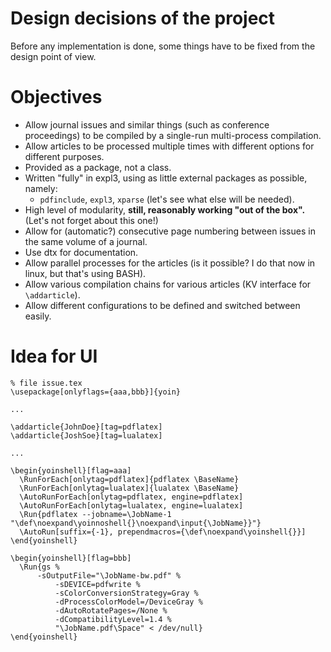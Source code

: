 
# Design decisions of the project

Before any implementation is done, some things have to be fixed from the design point of view.

# Objectives

- Allow journal issues and similar things (such as conference proceedings) to be compiled by a single-run multi-process compilation.
- Allow articles to be processed multiple times with different options for different purposes.
- Provided as a package, not a class.
- Written "fully" in expl3, using as little external packages as possible, namely:<br>
  - `pdfinclude`, `expl3`, `xparse` (let's see what else will be needed).
- High level of modularity, **still, reasonably working "out of the box".** (Let's not forget about this one!)
- Allow for (automatic?) consecutive page numbering between issues in the same volume of a journal.
- Use dtx for documentation.
- Allow parallel processes for the articles (is it possible? I do that now in linux, but that's using BASH).
- Allow various compilation chains for various articles (KV interface for `\addarticle`).
- Allow different configurations to be defined and switched between easily.

# Idea for UI

    % file issue.tex
    \usepackage[onlyflags={aaa,bbb}]{yoin}
    
    ...
    
    \addarticle{JohnDoe}[tag=pdflatex]
    \addarticle{JoshSoe}[tag=lualatex]
    
    ...
    
    \begin{yoinshell}[flag=aaa]
      \RunForEach[onlytag=pdflatex]{pdflatex \BaseName}
      \RunForEach[onlytag=lualatex]{lualatex \BaseName}
      \AutoRunForEach[onlytag=pdflatex, engine=pdflatex]
      \AutoRunForEach[onlytag=lualatex, engine=lualatex]
      \Run{pdflatex --jobname=\JobName-1 "\def\noexpand\yoinnoshell{}\noexpand\input{\JobName}}"}
      \AutoRun[suffix={-1}, prependmacros={\def\noexpand\yoinshell{}}]
    \end{yoinshell}
    
    \begin{yoinshell}[flag=bbb]
      \Run{gs %
          -sOutputFile="\JobName-bw.pdf" %
              -sDEVICE=pdfwrite %
              -sColorConversionStrategy=Gray %
              -dProcessColorModel=/DeviceGray %
              -dAutoRotatePages=/None %
              -dCompatibilityLevel=1.4 %
              "\JobName.pdf\Space" < /dev/null}
    \end{yoinshell}
